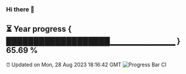 ### Hi there 👋
⏳ Year progress { ███████████████████▁▁▁▁▁▁▁▁▁▁▁ } 65.69 %
---
⏰ Updated on Mon, 28 Aug 2023 18:16:42 GMT
![Progress Bar CI](https://github.com/liununu/liununu/workflows/Progress%20Bar%20CI/badge.svg)
